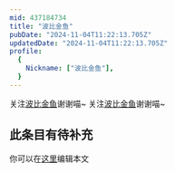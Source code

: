 ```yaml
---
mid: 437184734
title: "波比金鱼"
pubDate: "2024-11-04T11:22:13.705Z"
updatedDate: "2024-11-04T11:22:13.705Z"
profile:
  {
    Nickname: ["波比金鱼"],
  }
---
```


关注[波比金鱼](https://space.bilibili.com/437184734)谢谢喵~ 关注[波比金鱼](https://space.bilibili.com/437184734)谢谢喵~

## 此条目有待补充
你可以在[这里](https://github.com/Yuhanawa/VTuber.ICU-Content/edit/master/v/波比金鱼/index.md)编辑本文
